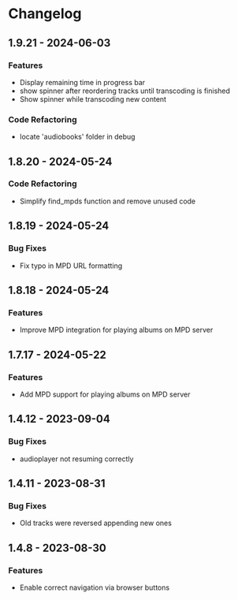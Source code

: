 # Changelog

<!-- insertion marker -->

## 1.9.21 - 2024-06-03

### Features

- Display remaining time in progress bar
- show spinner after reordering tracks until transcoding is finished
- Show spinner while transcoding new content

### Code Refactoring

- locate 'audiobooks' folder in debug


## 1.8.20 - 2024-05-24

### Code Refactoring

- Simplify find_mpds function and remove unused code


## 1.8.19 - 2024-05-24

### Bug Fixes

- Fix typo in MPD URL formatting


## 1.8.18 - 2024-05-24

### Features

- Improve MPD integration for playing albums on MPD server


## 1.7.17 - 2024-05-22

### Features

- Add MPD support for playing albums on MPD server


## 1.4.12 - 2023-09-04

### Bug Fixes

- audioplayer not resuming correctly


## 1.4.11 - 2023-08-31

### Bug Fixes

- Old tracks were reversed appending new ones


## 1.4.8 - 2023-08-30

### Features

- Enable correct navigation via browser buttons

